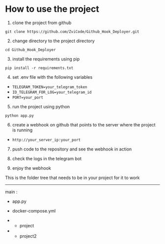 
# How to use the project

1. clone the project from github

```
git clone https://github.com/ZviCode/Github_Hook_Deployer.git
```

2. change directory to the project directory
```
cd Github_Hook_Deployer
```

3. install the requirements using pip
```
pip install -r requirements.txt
```


4. set .env file with the following variables
* ```TELEGRAM_TOKEN=your_telegram_token```
* ```ID_TELEGRAM_FOR_LOG=your_telegram_id```
* ```PORT=your_port```

5. run the project using python
```
python app.py
```

6. create a webhook on github that points to the server where the project is running
* ```http://your_server_ip:your_port```

7. push code to the repository and see the webhook in action

8. check the logs in the telegram bot

9. enjoy the webhook



This is the folder tree that needs to be in your project for it to work
___________
main :
- app.py
- docker-compose.yml

- - project
- - project2